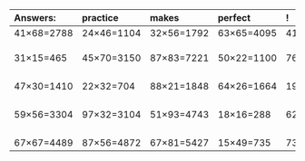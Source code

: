 | Answers: | practice | makes | perfect | ! |
| :--- | :--- | :--- | :--- | :--- |
| 41×68=2788 | 24×46=1104 | 32×56=1792 | 63×65=4095 | 41×74=3034 | 
|   |   |   |   |   | 
|   |   |   |   |   | 
|   |   |   |   |   | 
| 31×15=465 | 45×70=3150 | 87×83=7221 | 50×22=1100 | 76×89=6764 | 
|   |   |   |   |   | 
|   |   |   |   |   | 
|   |   |   |   |   | 
|   |   |   |   |   | 
| 47×30=1410 | 22×32=704 | 88×21=1848 | 64×26=1664 | 19×21=399 | 
|   |   |   |   |   | 
|   |   |   |   |   | 
|   |   |   |   |   | 
|   |   |   |   |   | 
| 59×56=3304 | 97×32=3104 | 51×93=4743 | 18×16=288 | 62×91=5642 | 
|   |   |   |   |   | 
|   |   |   |   |   | 
|   |   |   |   |   | 
|   |   |   |   |   | 
| 67×67=4489 | 87×56=4872 | 67×81=5427 | 15×49=735 | 73×24=1752 | 
